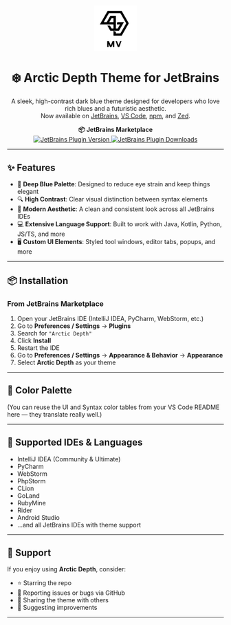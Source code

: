 <!-- Plugin description -->
<p align="center">
  <img alt="Logo" src="logo_black.png" width="100" />
</p>
<h1 align="center">
  ❄️ Arctic Depth Theme for JetBrains
</h1>
<p align="center">
  A sleek, high-contrast dark blue theme designed for developers who love rich blues and a futuristic aesthetic.<br />
  Now available on <a href="https://plugins.jetbrains.com/plugin/YOUR_PLUGIN_ID">JetBrains</a>, <a href="https://marketplace.visualstudio.com/items?itemName=MarvellinusVincent.arctic-depth">VS Code</a>, <a href="https://www.npmjs.com/package/arctic-depth">npm</a>, and <a href="https://www.npmjs.com/package/arctic-depth-zed">Zed</a>.
</p>

<p align="center">
  <strong>📦 JetBrains Marketplace</strong><br />
  <a href="https://plugins.jetbrains.com/plugin/YOUR_PLUGIN_ID">
    <img alt="JetBrains Plugin Version" src="https://img.shields.io/jetbrains/plugin/v/YOUR_PLUGIN_ID?color=0E91D0&logo=jetbrains" />
  </a>
  <a href="https://plugins.jetbrains.com/plugin/YOUR_PLUGIN_ID">
    <img alt="JetBrains Plugin Downloads" src="https://img.shields.io/jetbrains/plugin/d/YOUR_PLUGIN_ID?color=purple" />
  </a>
</p>

---

## ✨ Features

- 🎨 **Deep Blue Palette**: Designed to reduce eye strain and keep things elegant
- 🔍 **High Contrast**: Clear visual distinction between syntax elements
- 🧊 **Modern Aesthetic**: A clean and consistent look across all JetBrains IDEs
- 💻 **Extensive Language Support**: Built to work with Java, Kotlin, Python, JS/TS, and more
- 🖥️ **Custom UI Elements**: Styled tool windows, editor tabs, popups, and more

---

## 📦 Installation

### From JetBrains Marketplace

1. Open your JetBrains IDE (IntelliJ IDEA, PyCharm, WebStorm, etc.)
2. Go to **Preferences / Settings** → **Plugins**
3. Search for `"Arctic Depth"`
4. Click **Install**
5. Restart the IDE
6. Go to **Preferences / Settings** → **Appearance & Behavior** → **Appearance**
7. Select **Arctic Depth** as your theme

---

## 🎨 Color Palette

(You can reuse the UI and Syntax color tables from your VS Code README here — they translate really well.)

---

## 🧩 Supported IDEs & Languages

- IntelliJ IDEA (Community & Ultimate)
- PyCharm
- WebStorm
- PhpStorm
- CLion
- GoLand
- RubyMine
- Rider
- Android Studio
- …and all JetBrains IDEs with theme support

---

## 🙌 Support

If you enjoy using **Arctic Depth**, consider:

- ⭐ Starring the repo
- 🐞 Reporting issues or bugs via GitHub
- 📣 Sharing the theme with others
- 💬 Suggesting improvements

---
<!-- Plugin description end -->
